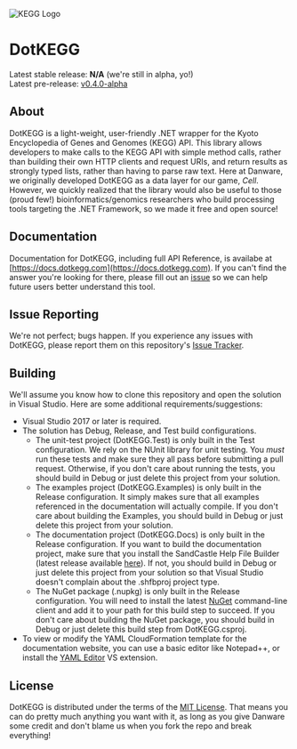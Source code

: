 ![KEGG Logo](https://kegg.wustl.edu/images/KEGG_database_logo.gif)

# DotKEGG

Latest stable release: **N/A** (we're still in alpha, yo!)  
Latest pre-release: [v0.4.0-alpha](https://github.com/DanwareCreations/DotKEGG/releases/tag/v0.4.0-alpha)

## About
DotKEGG is a light-weight, user-friendly .NET wrapper for the Kyoto Encyclopedia of Genes and Genomes (KEGG) API.  This library 
allows developers to make calls to the KEGG API with simple method calls, rather than building their own HTTP clients and request URIs, 
and return results as strongly typed lists, rather than having to parse raw text.  Here at Danware, we originally developed DotKEGG as a data layer for our game, _Cell_.  However, we quickly realized that the library would also be useful to those (proud few!) bioinformatics/genomics researchers who build processing tools targeting the .NET Framework, so we made it free and open source!

## Documentation
Documentation for DotKEGG, including full API Reference, is availabe at [https://docs.dotkegg.com](https://docs.dotkegg.com).  If you can't find the answer you're looking for there, please fill out an [issue](https://github.com/DanwareCreations/DotKEGG/issues/new?title=Write%20Better%20Docs!!!%20%20(Please%20give%20us%20a%20more%20informative%20title%20than%20that...)&body=%0DTODO%20(optional)%3A%20Describe%20a%20specific%20example%20or%20explanation%20that%20you%20would%20like%20to%20see%20added%20to%20our%20documentation.) so we can help future users better understand this tool.

## Issue Reporting
We're not perfect; bugs happen.  If you experience any issues with DotKEGG, please report them on this repository's [Issue Tracker](https://github.com/DanwareCreations/DotKEGG/issues).

## Building
We'll assume you know how to clone this repository and open the solution in Visual Studio.  Here are some additional requirements/suggestions:
- Visual Studio 2017 or later is required.
- The solution has Debug, Release, and Test build configurations.
  - The unit-test project (DotKEGG.Test) is only built in the Test configuration.  We rely on the NUnit library for unit testing.  You _must_ run these tests and make sure they all pass before submitting a pull request.  Otherwise, if you don't care about running the tests, you should build in Debug or just delete this project from your solution.
  - The examples project (DotKEGG.Examples) is only built in the Release configuration.  It simply makes sure that all examples referenced in the documentation will actually compile.  If you don't care about building the Examples, you should build in Debug or just delete this project from your solution.
  - The documentation project (DotKEGG.Docs) is only built in the Release configuration.  If you want to build the documentation project, make sure that you install the SandCastle Help File Builder (latest release available [here](https://github.com/EWSoftware/SHFB/releases)).  If not, you should build in Debug or just delete this project from your solution so that Visual Studio doesn't complain about the .shfbproj project type.
  - The NuGet package (.nupkg) is only built in the Release configuration.  You will need to install the latest [NuGet](https://dist.nuget.org/index.html) command-line client and add it to your path for this build step to succeed.  If you don't care about building the NuGet package, you should build in Debug or just delete this build step from DotKEGG.csproj.
- To view or modify the YAML CloudFormation template for the documentation website, you can use a basic editor like Notepad++, or install the [YAML Editor](https://marketplace.visualstudio.com/items?itemName=aaubry.YAMLEditor) VS extension.

## License
DotKEGG is distributed under the terms of the [MIT License](https://opensource.org/licenses/MIT).  That means you can do pretty much anything you want with it, as long as you give Danware some credit and don't blame us when you fork the repo and break everything!

